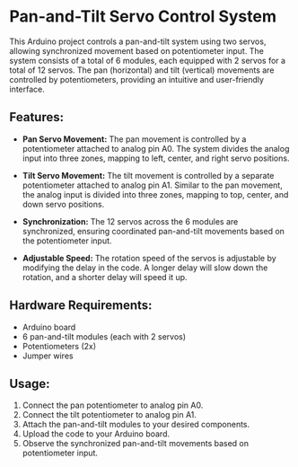 # Pan-and-Tilt Servo Control System

This Arduino project controls a pan-and-tilt system using two servos, allowing synchronized movement based on potentiometer input. The system consists of a total of 6 modules, each equipped with 2 servos for a total of 12 servos. The pan (horizontal) and tilt (vertical) movements are controlled by potentiometers, providing an intuitive and user-friendly interface.

## Features:

- **Pan Servo Movement:** The pan movement is controlled by a potentiometer attached to analog pin A0. The system divides the analog input into three zones, mapping to left, center, and right servo positions.

- **Tilt Servo Movement:** The tilt movement is controlled by a separate potentiometer attached to analog pin A1. Similar to the pan movement, the analog input is divided into three zones, mapping to top, center, and down servo positions.

- **Synchronization:** The 12 servos across the 6 modules are synchronized, ensuring coordinated pan-and-tilt movements based on the potentiometer input.

- **Adjustable Speed:** The rotation speed of the servos is adjustable by modifying the delay in the code. A longer delay will slow down the rotation, and a shorter delay will speed it up.

## Hardware Requirements:

- Arduino board
- 6 pan-and-tilt modules (each with 2 servos)
- Potentiometers (2x)
- Jumper wires

## Usage:

1. Connect the pan potentiometer to analog pin A0.
2. Connect the tilt potentiometer to analog pin A1.
3. Attach the pan-and-tilt modules to your desired components.
4. Upload the code to your Arduino board.
5. Observe the synchronized pan-and-tilt movements based on potentiometer input.

